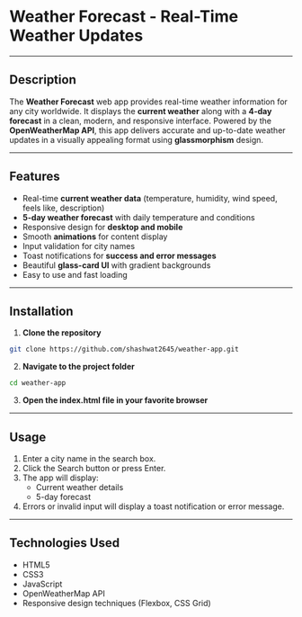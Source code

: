 # Weather Forecast - Real-Time Weather Updates

---

## Description
The **Weather Forecast** web app provides real-time weather information for any city worldwide. It displays the **current weather** along with a **4-day forecast** in a clean, modern, and responsive interface. Powered by the **OpenWeatherMap API**, this app delivers accurate and up-to-date weather updates in a visually appealing format using **glassmorphism** design.

---

## Features
- Real-time **current weather data** (temperature, humidity, wind speed, feels like, description)
- **5-day weather forecast** with daily temperature and conditions
- Responsive design for **desktop and mobile**
- Smooth **animations** for content display
- Input validation for city names
- Toast notifications for **success and error messages**
- Beautiful **glass-card UI** with gradient backgrounds
- Easy to use and fast loading

---

## Installation

1. **Clone the repository**
```bash
git clone https://github.com/shashwat2645/weather-app.git
```
2. **Navigate to the project folder**
```bash
cd weather-app
```
3. **Open the index.html file in your favorite browser**

---

## Usage

1. Enter a city name in the search box.
2. Click the Search button or press Enter.
3. The app will display:
      - Current weather details
      - 5-day forecast
4. Errors or invalid input will display a toast notification or error message.

---

## Technologies Used

- HTML5
- CSS3 
- JavaScript
- OpenWeatherMap API
- Responsive design techniques (Flexbox, CSS Grid)
